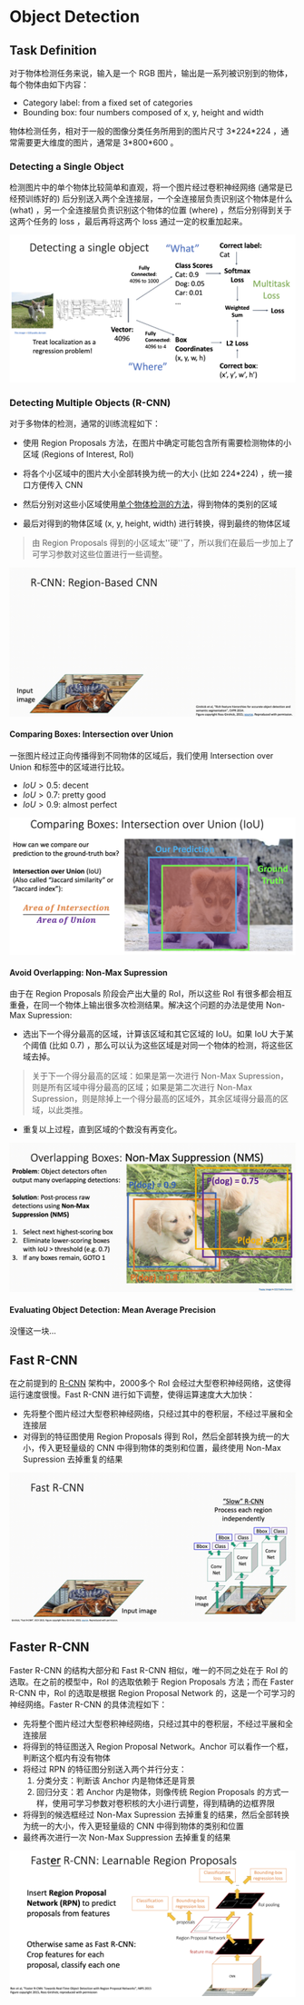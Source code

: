 # Object Detection

## Task Definition

对于物体检测任务来说，输入是一个 RGB 图片，输出是一系列被识别到的物体，每个物体由如下内容：

- Category label: from a fixed set of categories
- Bounding box: four numbers composed of x, y, height and width

物体检测任务，相对于一般的图像分类任务所用到的图片尺寸 3\*224\*224 ，通常需要更大维度的图片，通常是 3\*800\*600 。

### Detecting a Single Object

检测图片中的单个物体比较简单和直观，将一个图片经过卷积神经网络 (通常是已经预训练好的) 后分别送入两个全连接层，一个全连接层负责识别这个物体是什么 (what) ，另一个全连接层负责识别这个物体的位置 (where) ，然后分别得到关于这两个任务的 loss ，最后再将这两个 loss 通过一定的权重加起来。

![odsingle](Images/odsingle.png)

### Detecting Multiple Objects (R-CNN)

对于多物体的检测，通常的训练流程如下：

- 使用 Region Proposals 方法，在图片中确定可能包含所有需要检测物体的小区域 (Regions of Interest, RoI)
- 将各个小区域中的图片大小全部转换为统一的大小 (比如 224*224) ，统一接口方便传入 CNN 
- 然后分别对这些小区域使用[单个物体检测的方法](#Detecting-a-Single-Object)，得到物体的类别的区域

- 最后对得到的物体区域 (x, y, height, width) 进行转换，得到最终的物体区域

> 由 Region Proposals 得到的小区域太''硬''了，所以我们在最后一步加上了可学习参数对这些位置进行一些调整。

![rcnn](Images/rcnn.gif)

#### Comparing Boxes: Intersection over Union

一张图片经过正向传播得到不同物体的区域后，我们使用 Intersection over Union 和标签中的区域进行比较。

- $IoU > 0.5$: decent
- $IoU > 0.7$: pretty good
- $IoU > 0.9$: almost perfect

![iou](Images/iou.png)

#### Avoid Overlapping: Non-Max Supression

由于在 Region Proposals 阶段会产出大量的 RoI，所以这些 RoI 有很多都会相互重叠，在同一个物体上输出很多次检测结果。解决这个问题的办法是使用 Non-Max Supression:

- 选出下一个得分最高的区域，计算该区域和其它区域的 IoU。如果 IoU 大于某个阈值 (比如 0.7) ，那么可以认为这些区域是对同一个物体的检测，将这些区域去掉。

> 关于下一个得分最高的区域：如果是第一次进行 Non-Max Supression，则是所有区域中得分最高的区域；如果是第二次进行 Non-Max Supression，则是除掉上一个得分最高的区域外，其余区域得分最高的区域，以此类推。

- 重复以上过程，直到区域的个数没有再变化。

![nonmaxsupression](Images/nonmaxsupression.gif)

#### Evaluating Object Detection: Mean Average Precision

没懂这一块...

## Fast R-CNN

在之前提到的 [R-CNN](#Detecting-Multiple-Objects-R-CNN) 架构中，2000多个 RoI 会经过大型卷积神经网络，这使得运行速度很慢。Fast R-CNN 进行如下调整，使得运算速度大大加快：

- 先将整个图片经过大型卷积神经网络，只经过其中的卷积层，不经过平展和全连接层
- 对得到的特征图使用 Region Proposals 得到 RoI，然后全部转换为统一的大小，传入更轻量级的 CNN 中得到物体的类别和位置，最终使用 Non-Max Supression 去掉重复的结果

![fastrcnn](Images/fastrcnn.gif)

## Faster R-CNN

Faster R-CNN 的结构大部分和 Fast R-CNN 相似，唯一的不同之处在于 RoI 的选取。在之前的模型中，RoI 的选取依赖于 Region Proposals 方法；而在 Faster R-CNN 中，RoI 的选取是根据 Region Proposal Network 的，这是一个可学习的神经网络。Faster R-CNN 的具体流程如下：

- 先将整个图片经过大型卷积神经网络，只经过其中的卷积层，不经过平展和全连接层
- 将得到的特征图送入 Region Proposal Network。Anchor 可以看作一个框，判断这个框内有没有物体
- 将经过 RPN 的特征图分别送入两个并行分支：
  1. 分类分支：判断该 Anchor 内是物体还是背景
  2. 回归分支：若 Anchor 内是物体，则像传统 Region Proposals 的方式一样，使用可学习参数对卷积核的大小进行调整，得到精确的边框界限
- 将得到的候选框经过 Non-Max Supression 去掉重复的结果，然后全部转换为统一的大小，传入更轻量级的 CNN 中得到物体的类别和位置
- 最终再次进行一次 Non-Max Suppression 去掉重复的结果

![rpn](Images/rpn.png)
